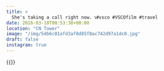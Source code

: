```yaml
---
title: >
  She's taking a call right now. 📞#vsco #VSCOfilm #travel
date: 2016-03-10T00:53:38+00:00
location: "CN Tower"
image: "/img/5db6c01afd3af8d85f8ac742d97a1dc0.jpg"
draft: false
instagram: true
---
```


{{<photo src="/img/5db6c01afd3af8d85f8ac742d97a1dc0.jpg">}}
